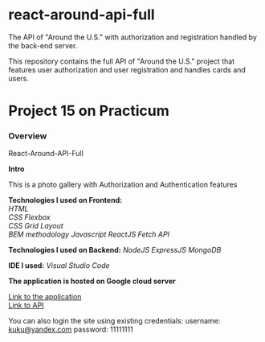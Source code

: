 # react-around-api-full
The API of "Around the U.S." with authorization and registration handled by the back-end server.

This repository contains the full API of "Around the U.S." project that features user authorization and user registration and handles cards and users. 
# Project 15 on Practicum
### Overview  
React-Around-API-Full 
  
**Intro**    
  
This is a photo gallery with Authorization and Authentication features 
  
**Technologies I used on Frontend:**  
_HTML_  
_CSS Flexbox_  
_CSS Grid Layout_  
_BEM methodology_
_Javascript_
_ReactJS_
_Fetch API_

**Technologies I used on Backend:**
_NodeJS_
_ExpressJS_
_MongoDB_

**IDE I used:**
_Visual Studio Code_

**The application is hosted on Google cloud server**
  
[Link to the application](https://nigberg.students.nomoredomainssbs.ru)  
[Link to API](https://api.nigberg.students.nomoredomainssbs.ru)

You can also login the site using existing credentials:
username: kuku@yandex.com
password: 11111111
 
  

